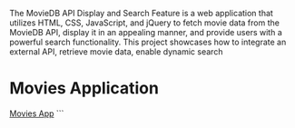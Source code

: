 The MovieDB API Display and Search Feature is a web application that utilizes HTML, CSS, JavaScript, and jQuery to fetch movie data from the MovieDB API, display it in an appealing manner, and provide users with a powerful search functionality. This project showcases how to integrate an external API, retrieve movie data, enable dynamic search

# Movies Application


[Movies App](https://halamagdi.github.io/JQuery-MovieDB/)  ```

